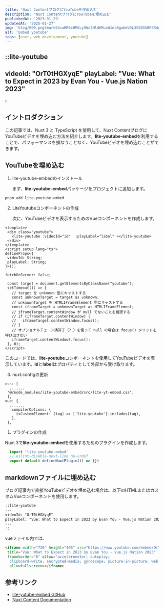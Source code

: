 ```yaml
---
title: 'Nuxt ContentブログにYouTubeを埋め込む'
description: 'Nuxt ContentブログにYouTubeを埋め込む'
publishedAt: '2023-01-29'
updatedAt: '2025-01-27'
img: 'blog/009.png?mark64=aHR0cHM6Ly9hc3NldHMuaW1naXgubmV0L350ZXh0P3R4dDY0PVRuVjRkQ0JEYjI1MFpXNTA0NE9XNDRPdDQ0S3c0NEdyV1c5MVZIVmlaZU9Da3VXZmktT0NnZWktdk9PQ2dBJnR4dGNscj1mZmYmdHh0c2l6ZT04NCZ3PTEyMDAmdHh0cGFkPTIwJnR4dGZvbnQ9SGlyYWdpbm8lMjBTYW5zJTIwVzYmdHh0LXNoYWQ9NSZiZz0gMzgwOTY0OUUmdHh0YWxpZ249Y2VudGVy&markalign=center,middle&markpad=0&fit=crip'
alt: 'Embed youtube'
tags: [nuxt, web development, youtube]
---
```


::lite-youtube
---
videoId: "OrT0tHGXyqE"
playLabel: "Vue: What to Expect in 2023 by Evan You - Vue.js Nation 2023"
---
::

## イントロダクション

この記事では、Nuxt 3 と TypeScript を使用して、Nuxt ContentブログにYouTubeビデオを埋め込む方法を紹介します。**lite-youtube-embed**を利用することで、パフォーマンスを損なうことなく、YouTubeビデオを埋め込むことができます。

## YouTubeを埋め込む

1. lite-youtube-embedのインストール

    まず、**lite-youtube-embed**パッケージをプロジェクトに追加します。

  ```bash
  pnpm add lite-youtube-embed
  ```

2. LiteYoutubeコンポーネントの作成

    次に、YouTubeビデオを表示するためのVueコンポーネントを作成します。

 ```vue[components/content/LiteYoutube.vue]{2-5}
<template>
  <div class="youtube">
    <lite-youtube :videoId="id"  :playLabel="label" ></lite-youtube>
  </div>
</template>
<script setup lang="ts">
defineProps<{
  videoId: String;
  playLabel: String;
}>();

fetchOnServer: false;

  const target = document.getElementsByClassName("youtube");
  setTimeout(() => {
    // target を unknown 型にキャストする
    const unknownTarget = target as unknown;
    // unknownTarget を HTMLIFrameElement 型にキャストする
    const iframeTarget = unknownTarget as HTMLIFrameElement;
    // iframeTarget.contentWindow が null でないことを確認する
    // if (iframeTarget.contentWindow) {
    //   iframeTarget.contentWindow.focus();
    // }
    // オプショナルチェーン演算子（?.）を使って null の場合は focus() メソッドを呼び出さない
    iframeTarget.contentWindow?.focus();
  }, 0);
</script>
 ```

このコードでは、**lite-youtube**コンポーネントを使用してYouTubeビデオを表示しています。**id**と**label**はプロパティとして外部から受け取ります。

3. nuxt.configの更新

```ts[nuxt.config.ts]
css: [
  .......
 '@/node_modules/lite-youtube-embed/src/lite-yt-embed.css',
 ],
vue: {
  .......
   compilerOptions: {
     isCustomElement: (tag) => ['lite-youtube'].includes(tag),
   },
 },
 ```

1. プラグインの作成

Nuxt 3で**lite-youtube-embed**を使用するためのプラグインを作成します。

 ```ts [app/plugins/youtube.client.ts]
   import 'lite-youtube-embed'
   // eslint-disable-next-line no-undef
   export default defineNuxtPlugin(() => {})

 ```

## markdownファイルに埋め込む

ブログ記事内で直接YouTubeビデオを埋め込む場合は、以下のHTMLまたはカスタムVueコンポーネントを使用します。

```md
::lite-youtube
---
videoId: "OrT0tHGXyqE"
playLabel: "Vue: What to Expect in 2023 by Evan You - Vue.js Nation 2023"
---
::
```

vueファイル内では、

```html
<iframe width="720" height="405" src="https://www.youtube.com/embed/OrT0tHGXyqE"
 title="Vue: What to Expect in 2023 by Evan You - Vue.js Nation 2023"
 frameborder="0" allow="accelerometer; autoplay;
  clipboard-write; encrypted-media; gyroscope; picture-in-picture; web-share"
  allowfullscreen></iframe>

 ```

## 参考リンク

- [lite-yutube-embed GitHub](https://github.com/paulirish/lite-youtube-embed)
- [Nuxt Content Documentation](https://content.nuxt.com)
